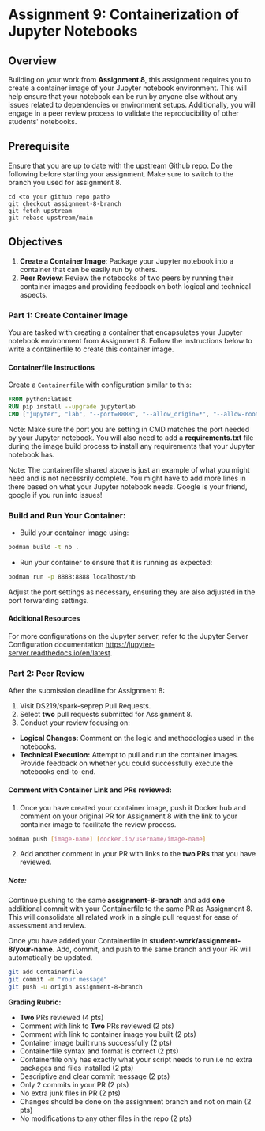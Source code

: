 # Assignment 9: Containerization of Jupyter Notebooks

## Overview
Building on your work from **Assignment 8**, this assignment requires you to create a container image of your Jupyter notebook environment. This will help ensure that your notebook can be run by anyone else without any issues related to dependencies or environment setups. Additionally, you will engage in a peer review process to validate the reproducibility of other students' notebooks.

## Prerequisite

Ensure that you are up to date with the upstream Github repo. Do the following before starting your assignment. Make sure to switch to the branch you used for assignment 8.

```
cd <to your github repo path>
git checkout assignment-8-branch
git fetch upstream
git rebase upstream/main
```

## Objectives
1. **Create a Container Image**: Package your Jupyter notebook into a container that can be easily run by others.
2. **Peer Review**: Review the notebooks of two peers by running their container images and providing feedback on both logical and technical aspects.

### Part 1: Create Container Image
You are tasked with creating a container that encapsulates your Jupyter notebook environment from Assignment 8. Follow the instructions below to write a containerfile to create this container image.

#### Containerfile Instructions
Create a `Containerfile` with configuration similar to this:

```Dockerfile
FROM python:latest
RUN pip install --upgrade jupyterlab 
CMD ["jupyter", "lab", "--port=8888", "--allow_origin=*", "--allow-root", "--ip=0.0.0.0"]
```

Note: Make sure the port you are setting in CMD matches the port needed by your Jupyter notebook. You will also need to add a **requirements.txt** file during the image build process to install any requirements that your Jupyter notebook has.

Note: The containerfile shared above is just an example of what you might need and is not necessrily complete. You might have to add more lines in there based on what your Jupyter notebook needs. Google is your friend, google if you run into issues!

### Build and Run Your Container:
* Build your container image using:
```bash
podman build -t nb .
```
* Run your container to ensure that it is running as expected:
```bash
podman run -p 8888:8888 localhost/nb
```
Adjust the port settings as necessary, ensuring they are also adjusted in the port forwarding settings.

#### Additional Resources
For more configurations on the Jupyter server, refer to the Jupyter Server Configuration documentation https://jupyter-server.readthedocs.io/en/latest.

### Part 2: Peer Review

After the submission deadline for Assignment 8:
1.	Visit DS219/spark-seprep Pull Requests.
2.	Select **two** pull requests submitted for Assignment 8.
3.	Conduct your review focusing on:
  * **Logical Changes:** Comment on the logic and methodologies used in the notebooks.
  * **Technical Execution:** Attempt to pull and run the container images. Provide feedback on whether you could successfully execute the notebooks end-to-end.

#### Comment with Container Link and PRs reviewed:
1. Once you have created your container image, push it Docker hub and comment on your original PR for Assignment 8 with the link to your container image to facilitate the review process.
```bash
podman push [image-name] [docker.io/username/image-name]
```
2. Add another comment in your PR with links to the **two PRs** that you have reviewed.

##### Note:
Continue pushing to the same **assignment-8-branch** and add **one** addiitional commit with your Containerfile to the same PR as Assignment 8. This will consolidate all related work in a single pull request for ease of assessment and review.

Once you have added your Containerfile in **student-work/assignment-8/your-name**. Add, commit, and push to the same branch and your PR will automatically be updated.
```bash
git add Containerfile
git commit -m "Your message"
git push -u origin assignment-8-branch
```

**Grading Rubric:**
- **Two** PRs reviewed (4 pts)
- Comment with link to **Two** PRs reviewed (2 pts)
- Comment with link to container image you built (2 pts)
- Container image built runs successfully (2 pts)
- Containerfile syntax and format is correct (2 pts)
- Containerfile only has exactly what your script needs to run i.e no extra packages and files installed (2 pts)
- Descriptive and clear commit message (2 pts)
- Only 2 commits in your PR (2 pts)
- No extra junk files in PR (2 pts)
- Changes should be done on the assignment branch and not on main (2 pts)
- No modifications to any other files in the repo (2 pts)
